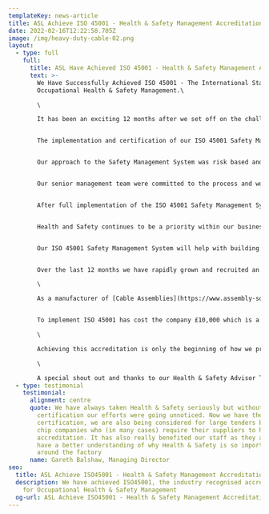 ```yaml
---
templateKey: news-article
title: ASL Achieve ISO 45001 - Health & Safety Management Accreditation
date: 2022-02-16T12:22:58.705Z
image: /img/heavy-duty-cable-02.png
layout:
  - type: full
    full:
      title: ASL Have Achieved ISO 45001 - Health & Safety Management Accreditation
      text: >-
        We Have Successfully Achieved ISO 45001 - The International Standard for
        Occupational Health & Safety Management.\

        \

        It has been an exciting 12 months after we set off on the challenge to achieve the exceptionally high Health & Safety standards of ISO 45001, and we are happy to announce that we have done it!


        The implementation and certification of our ISO 45001 Safety Management System took around 6 months to complete. Initially, our external health and safety advisor carried out a gap analysis of our existing safety management processes compared to the requirements of the ISO 45001 standard. This identified where we needed to implement new procedures or processes. Our health and safety advisor then prepared an integrated management system that encompassed our existing ISO 9001 quality process and procedures.


        Our approach to the Safety Management System was risk based and the senior management team worked with our safety advisor to better understand our organisation, context and the internal and external issues that could influence our Safety Management System. From this we identified any interested parties and considered their needs and expectations and deciding upon the scope of the Safety Management System.


        Our senior management team were committed to the process and worked with our safety advisor to develop the health and safety policy and objectives ensuring they were aligned to the strategic direction of ASL. As part of the process we fully engaged with our workforce ensuring that everyone received ISO awareness training ensured the workforce were represented at our health and safety committee meetings and are also part of the Safety Leadership Team.


        After full implementation of the ISO 45001 Safety Management System we carried out our internal audits and a management review meeting ready for our certification audit. Our certification audit went well and we successfully passed the audit without any non conformances being raised. 


        Health and Safety continues to be a priority within our business and we are committed to maintaining a safe working environment and continual improvement.


        Our ISO 45001 Safety Management System will help with building trust and brand integrity by providing an assurance that ASL’s management system meets the requirements of the international standard and will improve our operational performance.


        Over the last 12 months we have rapidly grown and recruited an extra 20 staff. This incredible growth led us to look at how we can ensure that as growth continues, our accidents don't and our safety culture continually improves. Having ISO45001 standards in place ensures all employees feel they are working in a safe environment.\

        \

        As a manufacturer of [Cable Assemblies](https://www.assembly-solutions.com/cable-assemblies), [Wiring Looms](https://www.assembly-solutions.com/wiring-loom) and [Control Panels](https://www.assembly-solutions.com/control-panels), there are many processes involved in making the products which employees need to feel safe. All processes carried out on the factory floor have undergone safety risk assessments to ensure accidents are kept to an absolute minimum. These processes include; Hot Works and manual handling, inclusive of moving heavy cable drums and [control boxes](https://www.assembly-solutions.com/electrical-control-panels).


        To implement ISO 45001 has cost the company £10,000 which is a substantial investment but it is absolutely essential as we strive forward in maintaining our position as the industry leader for [quality cable assembly](https://www.assembly-solutions.com/cable-assembly) services and [wiring harness manufacture](https://www.assembly-solutions.com/wiring-harness) services.\

        \

        Achieving this accreditation is only the beginning of how we prioritise the safety and wellbeing for our workforce and customers. We look forward to the maintaining and continual improvement these new standards and exploring even more ways to become better in these crucial areas.\

        \

        A special shout out and thanks to our Health & Safety Advisor Tony Lundy from [TL Safety](https://www.tlsafety.co.uk/), who has done an exceptional job implementing the new IMS and helping ASL obtain ISO 45001.
  - type: testimonial
    testimonial:
      alignment: centre
      quote: We have always taken Health & Safety seriously but without the official
        certification our efforts were going unnoticed. Now we have the ISO45001
        certification, we are also being considered for large tenders by blue
        chip companies who (in many cases) require their suppliers to have this
        accreditation. It has also really benefited our staff as they all now
        have a better understanding of why Health & Safety is so important
        around the factory
      name: Gareth Balshaw, Managing Director
seo:
  title: ASL Achieve ISO45001 - Health & Safety Management Accreditation
  description: We have achieved ISO45001, the industry recognised accreditation
    for Occupational Health & Safety Management
  og-url: ASL Achieve ISO45001 - Health & Safety Management Accreditation
---
```

